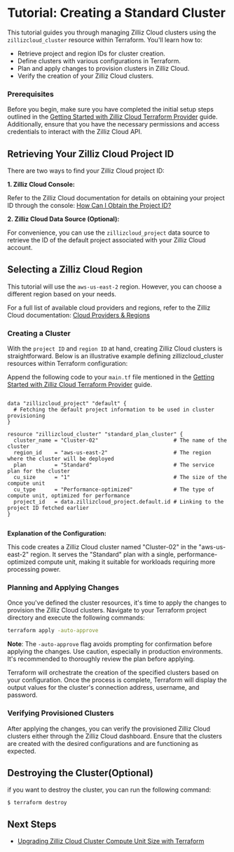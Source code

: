 # Tutorial: Creating a Standard Cluster

This tutorial guides you through managing Zilliz Cloud clusters using the `zillizcloud_cluster` resource within Terraform. You'll learn how to:

- Retrieve project and region IDs for cluster creation.
- Define clusters with various configurations in Terraform.
- Plan and apply changes to provision clusters in Zilliz Cloud.
- Verify the creation of your Zilliz Cloud clusters.

### Prerequisites

Before you begin, make sure you have completed the initial setup steps outlined in the [Getting Started with Zilliz Cloud Terraform Provider](./get-start.md) guide. Additionally, ensure that you have the necessary permissions and access credentials to interact with the Zilliz Cloud API.


## Retrieving Your Zilliz Cloud Project ID

There are two ways to find your Zilliz Cloud project ID:

**1. Zilliz Cloud Console:**

Refer to the Zilliz Cloud documentation for details on obtaining your project ID through the console: [How Can I Obtain the Project ID?](https://support.zilliz.com/hc/en-us/articles/22048954409755-How-Can-I-Obtain-the-Project-ID)

**2. Zilliz Cloud Data Source (Optional):**

For convenience, you can use the `zillizcloud_project` data source to retrieve the ID of the default project associated with your Zilliz Cloud account.

## Selecting a Zilliz Cloud Region

This tutorial will use the `aws-us-east-2` region.  However, you can choose a different region based on your needs.

For a full list of available cloud providers and regions, refer to the Zilliz Cloud documentation: [Cloud Providers & Regions](https://docs.zilliz.com/docs/cloud-providers-and-regions)
 
### Creating a Cluster

With the `project ID` and `region ID` at hand, creating Zilliz Cloud clusters is straightforward. Below is an illustrative example defining zillizcloud_cluster resources within Terraform configuration:

Append the following code to your `main.tf` file mentioned in the [Getting Started with Zilliz Cloud Terraform Provider](./get-start.md) guide.

```hcl

data "zillizcloud_project" "default" {
  # Fetching the default project information to be used in cluster provisioning
}

resource "zillizcloud_cluster" "standard_plan_cluster" {
  cluster_name = "Cluster-02"                        # The name of the cluster
  region_id    = "aws-us-east-2"                     # The region where the cluster will be deployed
  plan         = "Standard"                          # The service plan for the cluster
  cu_size      = "1"                                 # The size of the compute unit
  cu_type      = "Performance-optimized"             # The type of compute unit, optimized for performance
  project_id   = data.zillizcloud_project.default.id # Linking to the project ID fetched earlier
}


```
**Explanation of the Configuration:**

This code creates a Zilliz Cloud cluster named "Cluster-02" in the "aws-us-east-2" region. It serves the "Standard" plan with a single, performance-optimized compute unit, making it suitable for workloads requiring more processing power.


### Planning and Applying Changes

Once you've defined the cluster resources, it's time to apply the changes to provision the Zilliz Cloud clusters. Navigate to your Terraform project directory and execute the following commands:

```bash
terraform apply -auto-approve
```

**Note**: The `-auto-approve` flag avoids prompting for confirmation before applying the changes. Use caution, especially in production environments. It's recommended to thoroughly review the plan before applying.

Terraform will orchestrate the creation of the specified clusters based on your configuration. Once the process is complete, Terraform will display the output values for the cluster's connection address, username, and password.

### Verifying Provisioned Clusters

After applying the changes, you can verify the provisioned Zilliz Cloud clusters either through the Zilliz Cloud dashboard. Ensure that the clusters are created with the desired configurations and are functioning as expected.

## Destroying the Cluster(Optional)
if you want to destroy the cluster, you can run the following command:
```
$ terraform destroy
```

## Next Steps
- [Upgrading Zilliz Cloud Cluster Compute Unit Size with Terraform](./scale-cluster.md)
